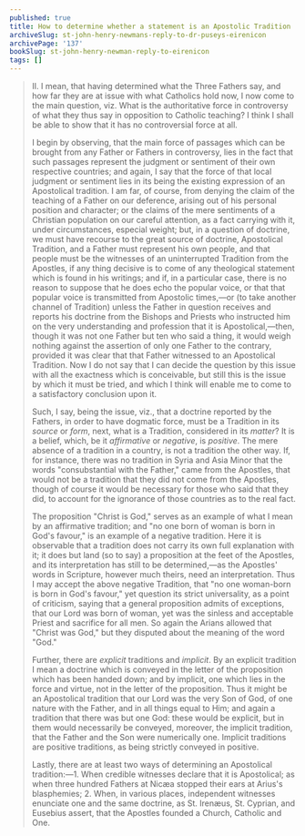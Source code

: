 ```yaml
---
published: true
title: How to determine whether a statement is an Apostolic Tradition
archiveSlug: st-john-henry-newmans-reply-to-dr-puseys-eirenicon
archivePage: '137'
bookSlug: st-john-henry-newman-reply-to-eirenicon
tags: []
---
```


> II. I mean, that having determined what the Three Fathers say, and how far they are at issue with what Catholics hold now, I now come to the main question, viz. What is the authoritative force in controversy of what they thus say in opposition to Catholic teaching? I think I shall be able to show that it has no controversial force at all.
>
> I begin by observing, that the main force of passages which can be brought from any Father or Fathers in controversy, lies in the fact that such passages represent the judgment or sentiment of their own respective countries; and again, I say that the force of that local judgment or sentiment lies in its being the existing expression of an Apostolical tradition. I am far, of course, from denying the claim of the teaching of a Father on our deference, arising out of his personal position and character; or the claims of the mere sentiments of a Christian population on our careful attention, as a fact carrying with it, under circumstances, especial weight; but, in a question of doctrine, we must have recourse to the great source of doctrine, Apostolical Tradition, and a Father must represent his own people, and that people must be the witnesses of an uninterrupted Tradition from the Apostles, if any thing decisive is to come of any theological statement which is found in his writings; and if, in a particular case, there is no reason to suppose that he does echo the popular voice, or that that popular voice is transmitted from Apostolic times,—or (to take another channel of Tradition) unless the Father in question receives and reports his doctrine from the Bishops and Priests who instructed him on the very understanding and profession that it is Apostolical,—then, though it was not one Father but ten who said a thing, it would weigh nothing against the assertion of only one Father to the contrary, provided it was clear that that Father witnessed to an Apostolical Tradition. Now I do not say that I can decide the question by this issue with all the exactness which is conceivable, but still this is the issue by which it must be tried, and which I think will enable me to come to a satisfactory conclusion upon it.
>
> Such, I say, being the issue, viz., that a doctrine reported by the Fathers, in order to have dogmatic force, must be a Tradition in its *source* or *form*, next, what is a Tradition, considered in its *matter*? It is a belief, which, be it *affirmative* or *negative*, is *positive*. The mere absence of a tradition in a country, is not a tradition the other way. If, for instance, there was no tradition in Syria and Asia Minor that the words "consubstantial with the Father," came from the Apostles, that would not be a tradition that they did not come from the Apostles, though of course it would be necessary for those who said that they did, to account for the ignorance of those countries as to the real fact.
>
> The proposition "Christ is God," serves as an example of what I mean by an affirmative tradition; and "no one born of woman is born in God's favour," is an example of a negative tradition. Here it is observable that a tradition does not carry its own full explanation with it; it does but land (so to say) a proposition at the feet of the Apostles, and its interpretation has still to be determined,—as the Apostles' words in Scripture, however much theirs, need an interpretation. Thus I may accept the above negative Tradition, that "no one woman-born is born in God's favour," yet question its strict universality, as a point of criticism, saying that a general proposition admits of exceptions, that our Lord was born of woman, yet was the sinless and acceptable Priest and sacrifice for all men. So again the Arians allowed that "Christ was God," but they disputed about the meaning of the word "God."
>
> Further, there are *explicit* traditions and *implicit*. By an explicit tradition I mean a doctrine which is conveyed in the letter of the proposition which has been handed down; and by implicit, one which lies in the force and virtue, not in the letter of the proposition. Thus it might be an Apostolical tradition that our Lord was the very Son of God, of one nature with the Father, and in all things equal to Him; and again a tradition that there was but one God: these would be explicit, but in them would necessarily be conveyed, moreover, the implicit tradition, that the Father and the Son were numerically one. Implicit traditions are positive traditions, as being strictly conveyed in positive.
>
> Lastly, there are at least two ways of determining an Apostolical tradition:—1. When credible witnesses declare that it is Apostolical; as when three hundred Fathers at Nicæa stopped their ears at Arius's blasphemies; 2. When, in various places, independent witnesses enunciate one and the same doctrine, as St. Irenæus, St. Cyprian, and Eusebius assert, that the Apostles founded a Church, Catholic and One.
